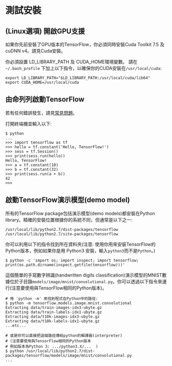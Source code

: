 # 測試安裝

## (Linux選項) 開啟GPU支援

如果你先前安裝了GPU版本的TensorFlow，你必須同時安裝Cuda Toolkit 7.5 及 cuDNN v4。請見Cuda安裝。

你必須設置 LD_LIBRARY_PATH 及 CUDA_HOME環境變數。 請在`~/.bash_profile` 下加上以下指令，以確保你的CUDA安裝在`/usr/local/cuda`:

```
export LD_LIBRARY_PATH="$LD_LIBRARY_PATH:/usr/local/cuda/lib64"
export CUDA_HOME=/usr/local/cuda
```

## 由命列列啟動TensorFlow

若有任何錯誤發生，請見[常見問題]()。

打開終端機並輸入以下:

```
$ python
...
>>> import tensorflow as tf
>>> hello = tf.constant('Hello, TensorFlow!')
>>> sess = tf.Session()
>>> print(sess.run(hello))
Hello, TensorFlow!
>>> a = tf.constant(10)
>>> b = tf.constant(32)
>>> print(sess.run(a + b))
42
>>>

```

## 啟動TensorFlow演示模型(demo model)

所有的TensorFlow package包括演示模型(demo models)都安裝在Python library。精確的安裝位置根據你的系統不同，但通常是以下之一:

```
/usr/local/lib/python2.7/dist-packages/tensorflow
/usr/local/lib/python2.7/site-packages/tensorflow

```
你可以利用以下的指令找到所在資料夾(注意: 使用你用來安裝TensorFlow的Python版本，例如如果你是用 Python3 安裝，輸入`python3`而不是`Python`。)

```
$ python -c 'import os; import inspect; import tensorflow; print(os.path.dirname(inspect.getfile(tensorflow)))'

```
這個簡單的手寫數字辨識(handwritten digits classification)演示模型的MNIST數據位於子目錄`models/image/mnist/convolutional.py`。你可以透過以下指令來運行(注意要使用與TensorFlow相同的Python版本)。

```
# 用 'python -m' 來找到程式在Python中的路徑:
$ python -m tensorflow.models.image.mnist.convolutional
Extracting data/train-images-idx3-ubyte.gz
Extracting data/train-labels-idx1-ubyte.gz
Extracting data/t10k-images-idx3-ubyte.gz
Extracting data/t10k-labels-idx1-ubyte.gz
...etc...

# 或是你可以直接把這個路徑傳給python的解譯器(interpreter)
# (注意要使用與TensorFlow相同的Python版本
# 例如版本為Python 3: .../python3.X/...  )
$ python /usr/local/lib/python2.7/dist-packages/tensorflow/models/image/mnist/convolutional.py
...

```



